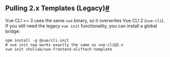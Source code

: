 ## Pulling 2.x Templates (Legacy)[#](https://cli.vuejs.org/guide/creating-a-project.html#pulling-2-x-templates-legacy)

Vue CLI >= 3 uses the same  `vue`  binary, so it overwrites Vue CLI 2 (`vue-cli`). If you still need the legacy  `vue init`  functionality, you can install a global bridge:

```
npm install -g @vue/cli-init
# vue init now works exactly the same as vue-cli@2.x
vue init chollak/vue-frontend-aliftech-template
```